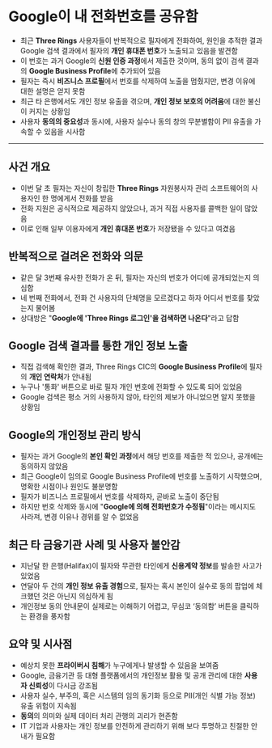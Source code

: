 # Google이 내 전화번호를 공유함


* 최근 **Three Rings** 사용자들이 반복적으로 필자에게 전화하여, 원인을 추적한 결과 Google 검색 결과에서 필자의 **개인 휴대폰 번호**가 노출되고 있음을 발견함
* 이 번호는 과거 Google의 **신원 인증 과정**에서 제출한 것이며, 동의 없이 검색 결과의 **Google Business Profile**에 추가되어 있음
* 필자는 즉시 **비즈니스 프로필**에서 번호를 삭제하여 노출을 멈췄지만, 변경 이유에 대한 설명은 얻지 못함
* 최근 타 은행에서도 개인 정보 유출을 겪으며, **개인 정보 보호의 어려움**에 대한 불신이 커지는 상황임
* 사용자 **동의의 중요성**과 동시에, 사용자 실수나 동의 창의 무분별함이 PII 유출을 가속할 수 있음을 시사함

---

사건 개요
-----

* 이번 달 초 필자는 자신이 창립한 **Three Rings** 자원봉사자 관리 소프트웨어의 사용자인 한 명에게서 전화를 받음
* 전화 지원은 공식적으로 제공하지 않았으나, 과거 직접 사용자를 콜백한 일이 많았음
* 이로 인해 일부 이용자에게 **개인 휴대폰 번호**가 저장됐을 수 있다고 여겼음

반복적으로 걸려온 전화와 의문
----------------

* 같은 달 3번째 유사한 전화가 온 뒤, 필자는 자신의 번호가 어디에 공개되었는지 의심함
* 네 번째 전화에서, 전화 건 사용자의 단체명을 모르겠다고 하자 어디서 번호를 찾았는지 물어봄
* 상대방은 "**Google에 'Three Rings 로그인'을 검색하면 나온다**"라고 답함

Google 검색 결과를 통한 개인 정보 노출
-------------------------

* 직접 검색해 확인한 결과, Three Rings CIC의 **Google Business Profile**에 필자의 **개인 연락처**가 안내됨
* 누구나 '통화' 버튼으로 바로 필자 개인 번호에 전화할 수 있도록 되어 있었음
* Google 검색은 평소 거의 사용하지 않아, 타인의 제보가 아니었으면 알지 못했을 상황임

Google의 개인정보 관리 방식
------------------

* 필자는 과거 Google의 **본인 확인 과정**에서 해당 번호를 제출한 적 있으나, 공개에는 동의하지 않았음
* 최근 Google이 임의로 Google Business Profile에 번호를 노출하기 시작했으며, 명확한 시점이나 원인도 불분명함
* 필자가 비즈니스 프로필에서 번호를 삭제하자, 곧바로 노출이 중단됨
* 하지만 번호 삭제와 동시에 "**Google에 의해 전화번호가 수정됨**"이라는 메시지도 사라져, 변경 이유나 경위를 알 수 없었음

최근 타 금융기관 사례 및 사용자 불안감
----------------------

* 지난달 한 은행(Halifax)이 필자와 무관한 타인에게 **신용계약 정보**를 발송한 사고가 있었음
* 연달아 두 건의 **개인 정보 유출 경험**으로, 필자는 혹시 본인이 실수로 동의 팝업에 체크했던 것은 아닌지 의심하게 됨
* 개인정보 동의 안내문이 실제로는 이해하기 어렵고, 무심코 ‘동의함’ 버튼을 클릭하는 환경을 풍자함

요약 및 시사점
--------

* 예상치 못한 **프라이버시 침해**가 누구에게나 발생할 수 있음을 보여줌
* Google, 금융기관 등 대형 플랫폼에서의 개인정보 활용 및 공개 관리에 대한 **사용자 신뢰성**이 다시금 강조됨
* 사용자 실수, 부주의, 혹은 시스템의 임의 동기화 등으로 PII(개인 식별 가능 정보) 유출 위험이 지속됨
* **동의**의 의미와 실제 데이터 처리 관행의 괴리가 현존함
* IT 기업과 사용자는 개인 정보를 안전하게 관리하기 위해 보다 투명하고 친절한 안내가 필요함
